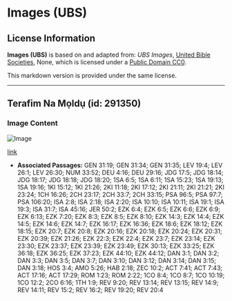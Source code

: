 # Images (UBS)

## License Information

**Images (UBS)** is based on and adapted from: _UBS Images_, [United Bible Societies](https://unitedbiblesocieties.org/), None, which is licensed under a [Public Domain CC0](https://creativecommons.org/public-domain/cc0/).

This markdown version is provided under the same license.



--------------------------------

## Terafim Na Mọldụ (id: 291350)

### Image Content

![Image](https://cdn.aquifer.bible/aquifer-content/resources/Media/WEB-0462_teraphim_with_mold.jpg)

[link](https://cdn.aquifer.bible/aquifer-content/resources/Media/WEB-0462_teraphim_with_mold.jpg)

* **Associated Passages:** GEN 31:19; GEN 31:34; GEN 31:35; LEV 19:4; LEV 26:1; LEV 26:30; NUM 33:52; DEU 4:16; DEU 29:16; JDG 17:5; JDG 18:14; JDG 18:17; JDG 18:18; JDG 18:20; 1SA 6:5; 1SA 6:11; 1SA 15:23; 1SA 19:13; 1SA 19:16; 1KI 15:12; 1KI 21:26; 2KI 11:18; 2KI 17:12; 2KI 21:11; 2KI 21:21; 2KI 23:24; 1CH 16:26; 2CH 23:17; 2CH 33:7; 2CH 33:15; PSA 96:5; PSA 97:7; PSA 106:20; ISA 2:8; ISA 2:18; ISA 2:20; ISA 10:10; ISA 10:11; ISA 19:1; ISA 19:3; ISA 31:7; ISA 45:16; JER 50:2; EZK 6:4; EZK 6:5; EZK 6:6; EZK 6:9; EZK 6:13; EZK 7:20; EZK 8:3; EZK 8:5; EZK 8:10; EZK 14:3; EZK 14:4; EZK 14:5; EZK 14:6; EZK 14:7; EZK 16:17; EZK 16:36; EZK 18:6; EZK 18:12; EZK 18:15; EZK 20:7; EZK 20:8; EZK 20:16; EZK 20:18; EZK 20:24; EZK 20:31; EZK 20:39; EZK 21:26; EZK 22:3; EZK 22:4; EZK 23:7; EZK 23:14; EZK 23:30; EZK 23:37; EZK 23:39; EZK 23:49; EZK 30:13; EZK 33:25; EZK 36:18; EZK 36:25; EZK 37:23; EZK 44:10; EZK 44:12; DAN 3:1; DAN 3:2; DAN 3:3; DAN 3:5; DAN 3:7; DAN 3:10; DAN 3:12; DAN 3:14; DAN 3:15; DAN 3:18; HOS 3:4; AMO 5:26; HAB 2:18; ZEC 10:2; ACT 7:41; ACT 7:43; ACT 17:16; ACT 17:29; ROM 1:23; ROM 2:22; 1CO 8:4; 1CO 8:7; 1CO 10:19; 1CO 12:2; 2CO 6:16; 1TH 1:9; REV 9:20; REV 13:14; REV 13:15; REV 14:9; REV 14:11; REV 15:2; REV 16:2; REV 19:20; REV 20:4

